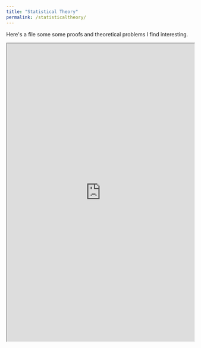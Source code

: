 ```yaml
---
title: "Statistical Theory"
permalink: /statisticaltheory/
---
```


Here's a file some some proofs and theoretical problems I find interesting.

<iframe src="https://phillipsundin.github.io/pdffiles/OrthogonalPredictorsNoIntercept.pdf" width = "100%" height="800em"></iframe>


